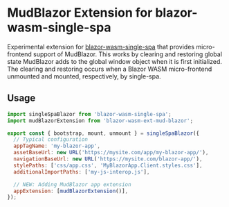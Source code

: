 # MudBlazor Extension for blazor-wasm-single-spa

Experimental extension for [blazor-wasm-single-spa](https://www.npmjs.com/package/blazor-wasm-single-spa)
that provides micro-frontend support of MudBlazor. This works by clearing and restoring global state
MudBlazor adds to the global window object when it is first initialized. The clearing and restoring
occurs when a Blazor WASM micro-frontend unmounted and mounted, respectively, by single-spa.

## Usage

```javascript
import singleSpaBlazor from 'blazor-wasm-single-spa';
import mudBlazorExtension from 'blazor-wasm-ext-mud-blazor';

export const { bootstrap, mount, unmount } = singleSpaBlazor({
  // Typical configuration
  appTagName: 'my-blazor-app',
  assetBaseUrl: new URL('https://mysite.com/app/my-blazor-app/'),
  navigationBaseUrl: new URL('https://mysite.com/blazor-app/'),
  stylePaths: ['css/app.css', 'MyBlazorApp.Client.styles.css'],
  additionalImportPaths: ['my-js-interop.js'],

  // NEW: Adding MudBlazor app extension
  appExtension: [mudBlazorExtension()],
});
```
